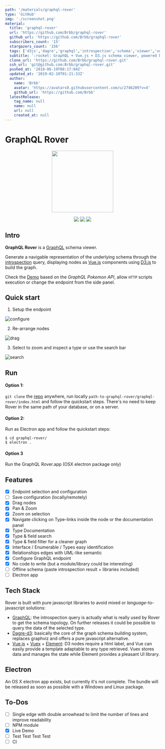 ```yaml
---
path: '/materials/graphql-rover'
type: 'GitHub'
img: './screenshot.png'
material:
  title: 'graphql-rover'
  url: 'https://github.com/Brbb/graphql-rover'
  github_url: 'https://github.com/Brbb/graphql-rover'
  subscribers_count: '15'
  stargazers_count: '156'
  tags: ['d3js','dagre','graphql','introspection','schema','viewer','vuejs']
  subtitle: ':rocket: GraphQL + Vue.js + D3.js schema viewer, powered by introspection.'
  clone_url: 'https://github.com/Brbb/graphql-rover.git'
  ssh_url: 'git@github.com:Brbb/graphql-rover.git'
  pushed_at: '2018-06-19T08:17:04Z'
  updated_at: '2019-02-10T01:21:33Z'
  author:
    name: 'Brbb'
    avatar: 'https://avatars0.githubusercontent.com/u/2746209?v=4'
    github_url: 'https://github.com/Brbb'
  latestRelease:
    tag_name: null
    name: null
    url: null
    created_at: null
---
```

# GraphQL Rover

<p align='center'>
  <img src='./img/logo.png' width='200'>
</p>

<p align='center'>
  <img src='http://forthebadge.com/images/badges/uses-js.svg'>
  <img src='http://forthebadge.com/images/badges/made-with-vue.svg'>
  <img src='http://forthebadge.com/images/badges/built-with-love.svg'>
</p>


  
## Intro
**GraphQL Rover** is a [GraphQL](http://graphql.org/) schema viewer.

Generate a navigable representation of the underlying schema through the [introspection](http://graphql.org/learn/introspection/) query, displaying nodes as [Vue.js](https://vuejs.org/) components using [D3.js](https://d3js.org/) to build the graph.

Check the [Demo](https://brbb.github.io/graphql-rover/) based on the _GraphQL Pokemon API_, allow `HTTP` scripts execution or change the endpoint from the side panel.

## Quick start

1. Setup the endpoint

![configure](https://user-images.githubusercontent.com/2746209/29014048-15897c86-7b6d-11e7-9e95-278ccb78819c.gif)

2. Re-arrange nodes

![drag](https://user-images.githubusercontent.com/2746209/29013947-5ca3eb48-7b6c-11e7-9c5c-499b3d7a071d.gif)

3. Select to zoom and inspect a type or use the search bar

![search](https://user-images.githubusercontent.com/2746209/29013948-5d0d0a10-7b6c-11e7-92e2-6ae26965b424.gif)


## Run
#### Option 1:
`git clone` the [repo](https://github.com/Brbb/graphql-rover.git) anywhere, run locally `path-to-graphql-rover/graphql-rover/index.html` and follow the quickstart steps. There's no need to keep Rover in the same path of your database, or on a server.

#### Option 2:
Run as Electron app and follow the quickstart steps:
``` shell
$ cd graphql-rover/
$ electron .
```
#### Option 3
Run the GraphQL Rover.app (OSX electron package only)

## Features
- [x] Endpoint selection and configuration
- [ ] Save configuration (locally/remotely)
- [x] Drag nodes
- [x] Pan & Zoom
- [x] Zoom on selection
- [x] Navigate clicking on Type-links inside the node or the documentation panel
- [x] Type Documentation
- [x] Type & field search
- [x] Type & field filter for a cleaner graph
- [x] Interface / Enumerable / Types easy identification
- [x] Relationships edges with UML-like semantic
- [x] Configure GraphQL endpoint
- [x] No code to write (but a module/library could be interesting)
- [ ] Offline schema (paste introspection result + libraries included)
- [ ] Electron app

## Tech Stack

Rover is built with pure javascript libraries to avoid mixed or _language_-to-javascript solutions:

- [GraphQL](http://graphql.org/): the introspection query is actually what is really used by Rover to get the schema topology. On further releases it could be possible to query the data of the selected type.
- [Dagre-d3](https://github.com/cpettitt/dagre-d3): basically the core of the graph schema building system, replaces graphviz and offers a pure javascript alternative.
- [Vue.js](https://vuejs.org/) + [Vuex](https://vuex.vuejs.org/en/intro.html) + [Element](http://element.eleme.io/#/): D3 nodes require a html label, and Vue can easily provide a template adaptable to any type retrieved. Vuex stores data and manages the state while Element provides a pleasant UI library.


## Electron

An OS X electron app exists, but currently it's not complete. The bundle will be released as soon as possible with a Windows and Linux package.

## To-Dos
- [ ] Single edge with double arrowhead to limit the number of lines and improve readability
- [ ] NPM module
- [x] Live Demo
- [ ] Test Test Test Test
- [ ] CI
